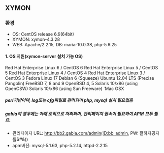 ## XYMON
### 환경
- OS: CentOS release 6.9(64bit)
- XYMON: xymon-4.3.28
- WEB: Apache/2.2.15, DB: maria-10.0.38, php-5.6.25

#### 1.	OS 지원(xymon-server 설치 가능 OS)
Red Hat Enterprise Linux 6 / CentOS 6
Red Hat Enterprise Linux 5 / CentOS 5
Red Hat Enterprise Linux 4 / CentOS 4
Red Hat Enterprise Linux 3 / CentOS 3
Fedora Linux 17
Debian 6 (Squeeze)
Ubuntu 12.04 LTS (Precise Pangolin)
FreeBSD 7, 8 and 9
OpenBSD 4, 5
Solaris 10/x86 (using OpenCSW)
Solaris 10/x86 (using Sun Freeware)
`Mac OSX

##### perl기반이며, log또는 cfg파일로 관리되어 php, mysql 설치 필요없음
##### gabia의 경우에는 아래 로직으로 처리되며, 관리페이지 접속이 필요하여 APM 모두 필요. 
 - 관리페이지 URL: http://bb2.gabia.com/admin(ID:bb_admin, PW: 잘하자공지를$#&))
 - apm버전: mysql-5.1.63, php-5.2.14, httpd-2.2.15
